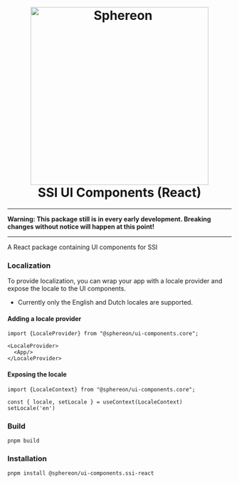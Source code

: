<!--suppress HtmlDeprecatedAttribute -->
<h1 align="center">
  <br>
  <a href="https://www.sphereon.com"><img src="https://sphereon.com/content/themes/sphereon/assets/img/logo.svg" alt="Sphereon" width="400"></a>
  <br>SSI UI Components (React)
  <br>
</h1>

---

**Warning: This package still is in every early development. Breaking changes without notice will happen at this point!**

---

A React package containing UI components for SSI

### Localization

To provide localization, you can wrap your app with a locale provider and expose the locale to the UI components.

- Currently only the English and Dutch locales are supported.

#### Adding a locale provider

```shell
import {LocaleProvider} from "@sphereon/ui-components.core";

<LocaleProvider>
  <App/>
</LocaleProvider>
```

#### Exposing the locale

```shell
import {LocaleContext} from "@sphereon/ui-components.core";

const { locale, setLocale } = useContext(LocaleContext)
setLocale('en')
```

### Build

```shell
pnpm build
```

### Installation

```shell
pnpm install @sphereon/ui-components.ssi-react
```
